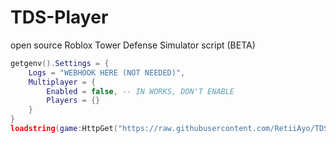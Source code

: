# TDS-Player
open source Roblox Tower Defense Simulator script (BETA)

```lua
getgenv().Settings = {
    Logs = "WEBHOOK HERE (NOT NEEDED)",
    Multiplayer = {
        Enabled = false, -- IN WORKS, DON'T ENABLE
        Players = {}
    }
}
loadstring(game:HttpGet("https://raw.githubusercontent.com/RetiiAyo/TDS-Player/main/loader.lua"))()
```
